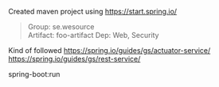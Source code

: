 Created maven project using https://start.spring.io/
> Group: se.wesource   
> Artifact: foo-artifact
> Dep: Web, Security

Kind of  followed 
https://spring.io/guides/gs/actuator-service/
https://spring.io/guides/gs/rest-service/


spring-boot:run
